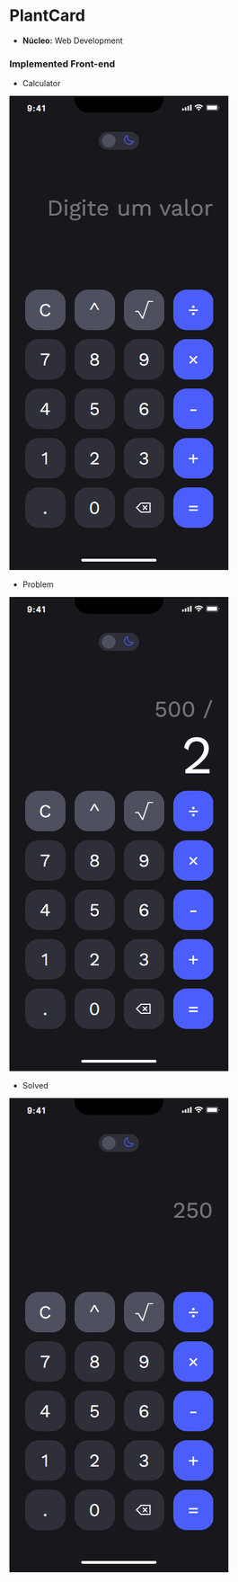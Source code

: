 # PlantCard

- **Núcleo:** Web Development


### Implemented Front-end

- Calculator

![](/3-Calculator/readme-assets/calculator.png)

- Problem

![](/3-Calculator/readme-assets/problem.png)

- Solved

![](/3-Calculator/readme-assets/solved.png)




